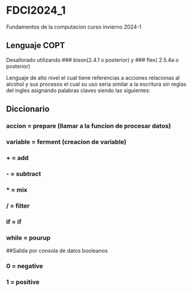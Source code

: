 # FDCI2024_1
Fundamentos de la computacion curso invierno 2024-1

## Lenguaje COPT

Desallorado utilizando ### bison(2.4.1 o posterior) y ### flex( 2.5.4a o posterior)  

Lenguaje de alto nivel el cual tiene referencias a acciones relacionas al alcohol y sus procesos el cual su uso seria similar a la escritura sin reglas del ingles asignando palabras claves siendo las siguientes:

## Diccionario
### accion = prepare (llamar a la funcion de procesar datos)
### variable = ferment (creacion de variable)
### + = add
### - = subtract
### * = mix
### / = filter
### if = if
### while = pourup

##Salida por consola de datos booleanos
### 0 = negative
### 1 = positive
